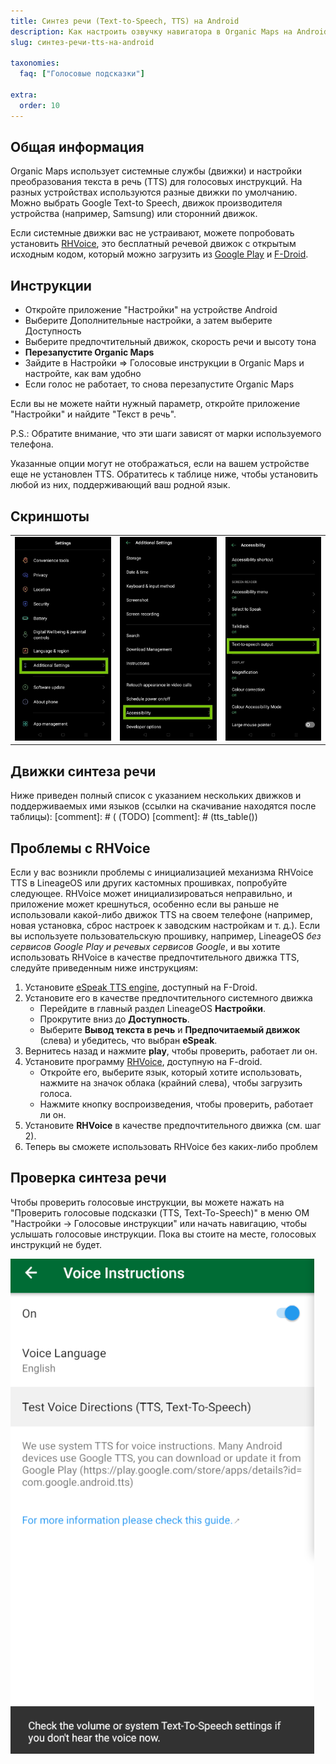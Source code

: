 ```yaml
---
title: Синтез речи (Text-to-Speech, TTS) на Android
description: Как настроить озвучку навигатора в Organic Maps на Android
slug: синтез-речи-tts-на-android

taxonomies:
  faq: ["Голосовые подсказки"]

extra:
  order: 10
---
```


## Общая информация

Organic Maps использует системные службы (движки) и настройки преобразования текста в речь (TTS) для голосовых инструкций. На разных устройствах используются разные движки по умолчанию. Можно выбрать Google Text-to Speech, движок производителя устройства (например, Samsung) или сторонний движок.

Если системные движки вас не устраивают, можете попробовать установить [RHVoice](https://rhvoice.org/), это бесплатный речевой движок с открытым исходным кодом, который можно загрузить из [Google Play](https://play.google.com/store/apps/details?id=com.github.olga_yakovleva.rhvoice.android) и [F-Droid](https://f-droid.org/en/packages/com.github.olga_yakovleva.rhvoice.android/).

## Инструкции

- Откройте приложение "Настройки" на устройстве Android
- Выберите Дополнительные настройки, а затем выберите Доступность
- Выберите предпочтительный движок, скорость речи и высоту тона
- **Перезапустите Organic Maps**
- Зайдите в Настройки => Голосовые инструкции в Organic Maps и настройте, как вам удобно
- Если голос не работает, то снова перезапустите Organic Maps

Если вы не можете найти нужный параметр, откройте приложение "Настройки" и найдите "Текст в речь".

P.S.: Обратите внимание, что эти шаги зависят от марки используемого телефона.

Указанные опции могут не отображаться, если на вашем устройстве еще не установлен TTS. Обратитесь к таблице ниже, чтобы установить любой из них, поддерживающий ваш родной язык.

## Скриншоты

|             |             |             |
| ----------- | ----------- | ----------- |
![Настройка TTS](tts_config_1.jpg "Настройка TTS") | ![Дополнительные настройки](tts_config_2.jpg "Дополнительные настройки")|![Доступность](tts_config_3.jpg "Доступность")

## Движки синтеза речи

Ниже приведен полный список с указанием нескольких движков и поддерживаемых ими языков (ссылки на скачивание находятся после таблицы):
[comment]: # ( (TODO)
[comment]: # (tts_table&#40;&#41;)

## Проблемы с RHVoice

Если у вас возникли проблемы с инициализацией механизма RHVoice TTS в LineageOS или других кастомных прошивках, попробуйте следующее. RHVoice может инициализироваться неправильно, и приложение может крешнуться, особенно если вы раньше не использовали какой-либо движок TTS на своем телефоне (например, новая установка, сброс настроек к заводским настройкам и т. д.). Если вы используете пользовательскую прошивку, например, LineageOS *без сервисов Google Play и речевых сервисов Google*, и вы хотите использовать RHVoice в качестве предпочтительного движка TTS, следуйте приведенным ниже инструкциям:

1. Установите [eSpeak TTS engine](https://f-droid.org/en/packages/com.reecedunn.espeak), доступный на F-Droid.
2. Установите его в качестве предпочтительного системного движка
    - Перейдите в главный раздел LineageOS **Настройки**.
    - Прокрутите вниз до **Доступность**.
    - Выберите **Вывод текста в речь** и **Предпочитаемый движок** (слева) и убедитесь, что выбран **eSpeak**.
3. Вернитесь назад и нажмите **play**, чтобы проверить, работает ли он.
4. Установите программу [RHVoice](https://f-droid.org/en/packages/com.github.olga_yakovleva.rhvoice.android/), доступную на F-droid.
    - Откройте его, выберите язык, который хотите использовать, нажмите на значок облака (крайний слева), чтобы загрузить голоса.
    - Нажмите кнопку воспроизведения, чтобы проверить, работает ли он.
5. Установите **RHVoice** в качестве предпочтительного движка (см. шаг 2).
6. Теперь вы сможете использовать RHVoice без каких-либо проблем

## Проверка синтеза речи

Чтобы проверить голосовые инструкции, вы можете нажать на "Проверить голосовые подсказки (TTS, Text-To-Speech)" в меню OM "Настройки → Голосовые инструкции" или начать навигацию, чтобы услышать голосовые инструкции. Пока вы стоите на месте, голосовых инструкций не будет.

![Проверка работы синтеза речи](tts_test.png "Проверка работы синтеза речи")
